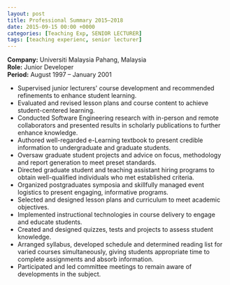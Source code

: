 ```yaml
---
layout: post
title: Professional Summary 2015–2018
date: 2015-09-15 00:00 +0000
categories: [Teaching Exp, SENIOR LECTURER]
tags: [teaching experienc, senior lecturer]
---
```

**Company:** Universiti Malaysia Pahang, Malaysia  
**Role:** Junior Developer  
**Period:** August 1997 – January 2001

- Supervised junior lecturers' course development and recommended refinements to enhance student learning.
- Evaluated and revised lesson plans and course content to achieve student-centered learning.
- Conducted Software Engineering research with in-person and remote collaborators and presented results in scholarly publications to further enhance knowledge.
- Authored well-regarded e-Learning textbook to present credible information to undergraduate and graduate students.
- Oversaw graduate student projects and advice on focus, methodology and report generation to meet preset standards.
- Directed graduate student and teaching assistant hiring programs to obtain well-qualified individuals who met established criteria.
- Organized postgraduates symposia and skillfully managed event logistics to present engaging, informative programs.
- Selected and designed lesson plans and curriculum to meet academic objectives.
- Implemented instructional technologies in course delivery to engage and educate students.
- Created and designed quizzes, tests and projects to assess student knowledge.
- Arranged syllabus, developed schedule and determined reading list for varied courses simultaneously, giving students appropriate time to complete assignments and absorb information.
- Participated and led committee meetings to remain aware of developments in the subject.
